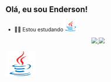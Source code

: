 <h2>Olá, eu sou Enderson!</h2>

- 👨‍💻 Estou estudando<img align="left-center" alt="dersoft-Java" height="30" width="40" src="https://raw.githubusercontent.com/devicons/devicon/master/icons/java/java-original.svg">

<div align="center">
  <a href="https://github.com/dersoft">
  <img height="180em" src="https://github-readme-stats.vercel.app/api?username=dersoft&show_icons=true&theme=dark&include_all_commits=false&count_private=true"/>
  <img height="180em" src="https://github-readme-stats.vercel.app/api/top-langs/?username=dersoft&layout=compact&langs_count=7&theme=dark"/>
</div>
  
<div style="display: inline_block"><br>
  <img align="center" alt="dersoft-Java" height="70" width="80" src="https://raw.githubusercontent.com/devicons/devicon/master/icons/java/java-original.svg">
</div>
